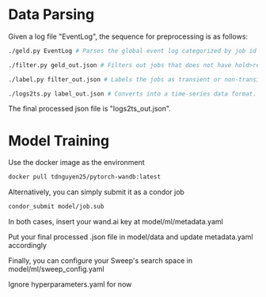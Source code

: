 # Data Parsing

Given a log file "EventLog", the sequence for preprocessing is as follows:

```bash
./geld.py EventLog # Parses the global event log categorized by job id into a JSON.

./filter.py geld_out.json # Filters out jobs that does not have hold>release state sequence.

./label.py filter_out.json # Labels the jobs as transient or non-transient.

./logs2ts.py label_out.json # Converts into a time-series data format.
```

The final processed json file is "logs2ts_out.json".

# Model Training
Use the docker image as the environment
```bash
docker pull tdnguyen25/pytorch-wandb:latest
```

Alternatively, you can simply submit it as a condor job 
```bash
condor_submit model/job.sub
```

In both cases, insert your wand.ai key at model/ml/metadata.yaml

Put your final processed .json file in model/data and update metadata.yaml accordingly

Finally, you can configure your Sweep's search space in model/ml/sweep_config.yaml

Ignore hyperparameters.yaml for now
